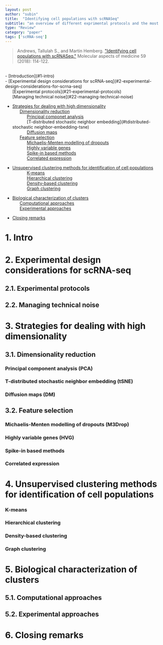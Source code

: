 ```yaml
---
layout: post
author: "subin"
title:  "Identifying cell populations with scRNASeq"
subtitle: "an overview of different exprimental protocols and the most popular methods for facilitating the computational analysis."
type: "Review"
category: "paper"
tags: ['scRNA-seq']
---
```

> Andrews, Tallulah S., and Martin Hemberg. ["Identifying cell populations with scRNASeq."](https://doi.org/10.1016/j.mam.2017.07.002) Molecular aspects of medicine 59 (2018): 114-122.

<br/>
- [Introduction](#1-intro)<br/>
- [Experimental design considerations for scRNA-seq](#2-experimental-design-considerations-for-scrna-seq)<br/>
&nbsp;&nbsp;&nbsp;&nbsp;&nbsp;&nbsp;[Experimental protocols](#21-experimental-protocols)<br/>
&nbsp;&nbsp;&nbsp;&nbsp;&nbsp;&nbsp;[Managing technical noise](#22-managing-technical-noise)<br/>

- [Strategies for dealing with high dimensionality](#3-strategies-for-dealing-with-high-dimensionality)<br/>
&nbsp;&nbsp;&nbsp;&nbsp;&nbsp;&nbsp;[Dimensionality reduction](#31-dimensionality-reduction)<br/>
&nbsp;&nbsp;&nbsp;&nbsp;&nbsp;&nbsp;&nbsp;&nbsp;&nbsp;&nbsp;&nbsp;&nbsp;[Principal componet analysis](#principal-component-analysis-pca)<br/>
&nbsp;&nbsp;&nbsp;&nbsp;&nbsp;&nbsp;&nbsp;&nbsp;&nbsp;&nbsp;&nbsp;&nbsp;[T-distributed stochastic neighbor embedding](#tdistributed-stochastic neighbor-embedding-tsne)<br/>
&nbsp;&nbsp;&nbsp;&nbsp;&nbsp;&nbsp;&nbsp;&nbsp;&nbsp;&nbsp;&nbsp;&nbsp;[Diffusion maps](#diffusion-maps-dm)<br/>
&nbsp;&nbsp;&nbsp;&nbsp;&nbsp;&nbsp;[Feature selection](#32-feature-selection)<br/>
&nbsp;&nbsp;&nbsp;&nbsp;&nbsp;&nbsp;&nbsp;&nbsp;&nbsp;&nbsp;&nbsp;&nbsp;[Michaelis-Menten modelling of dropouts](#michaelis-menten-modelling-of-dropouts-m3drop)<br/>
&nbsp;&nbsp;&nbsp;&nbsp;&nbsp;&nbsp;&nbsp;&nbsp;&nbsp;&nbsp;&nbsp;&nbsp;[Highly variable genes](#highly-variable-genes-hvg)<br/>
&nbsp;&nbsp;&nbsp;&nbsp;&nbsp;&nbsp;&nbsp;&nbsp;&nbsp;&nbsp;&nbsp;&nbsp;[Spike-in based methods](#spikein-based-methods)<br/>
&nbsp;&nbsp;&nbsp;&nbsp;&nbsp;&nbsp;&nbsp;&nbsp;&nbsp;&nbsp;&nbsp;&nbsp;[Correlated expression](#correlated-expression)<br/>

- [Unsupervised clustering methods for identification of cell populations](#4-unsupervised-clustering-methods-for-identification-of-cell-populations)<br/>
&nbsp;&nbsp;&nbsp;&nbsp;&nbsp;&nbsp;&nbsp;&nbsp;&nbsp;&nbsp;&nbsp;&nbsp;[K-means](#kmeans)<br/>
&nbsp;&nbsp;&nbsp;&nbsp;&nbsp;&nbsp;&nbsp;&nbsp;&nbsp;&nbsp;&nbsp;&nbsp;[Hierarchical clustering](#hierarchical-clustering)<br/>
&nbsp;&nbsp;&nbsp;&nbsp;&nbsp;&nbsp;&nbsp;&nbsp;&nbsp;&nbsp;&nbsp;&nbsp;[Density-based clustering](#densitybased-clustering)<br/>
&nbsp;&nbsp;&nbsp;&nbsp;&nbsp;&nbsp;&nbsp;&nbsp;&nbsp;&nbsp;&nbsp;&nbsp;[Graph clustering](#graph-clustering)<br/>

- [Biological characterization of clusters](#5-biological-characterization-of-clusters)<br/>
&nbsp;&nbsp;&nbsp;&nbsp;&nbsp;&nbsp;[Computational approaches](#51-computational-approaches)<br/>
&nbsp;&nbsp;&nbsp;&nbsp;&nbsp;&nbsp;[Experimental approaches](#52-experimental-approaches)<br/>

- [Closing remarks](#6-closing-remarks)


# 1. Intro
# 2. Experimental design considerations for scRNA-seq
## 2.1. Experimental protocols
## 2.2. Managing technical noise
# 3. Strategies for dealing with high dimensionality
## 3.1. Dimensionality reduction
### Principal component analysis (PCA) 
### T-distributed stochastic neighbor embedding (tSNE)
### Diffusion maps (DM)
## 3.2. Feature selection
### Michaelis-Menten modelling of dropouts (M3Drop)
### Highly variable genes (HVG) 
### Spike-in based methods
### Correlated expression 
# 4. Unsupervised clustering methods for identification of cell populations
### K-means
### Hierarchical clustering
### Density-based clustering 
### Graph clustering
# 5. Biological characterization of clusters
## 5.1. Computational approaches
## 5.2. Experimental approaches
# 6. Closing remarks



